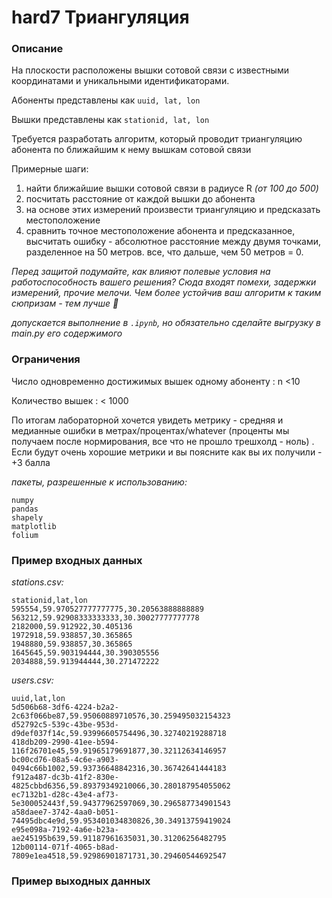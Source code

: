 # hard7 Триангуляция

### Описание
На плоскости расположены вышки сотовой связи с известными координатами и уникальными идентификаторами. 

Абоненты представлены как `uuid, lat, lon`

Вышки представлены как `stationid, lat, lon`

Требуется разработать алгоритм, который проводит триангуляцию абонента по ближайшим к нему вышкам сотовой связи

Примерные шаги:
1. найти ближайшие вышки сотовой связи в радиусе R *(от 100 до 500)*
2. посчитать расстояние от каждой вышки до абонента
3. на основе этих измерений произвести триангуляцию и предсказать местоположение
4. сравнить точное местоположение абонента и предсказанное, высчитать ошибку - абсолютное расстояние между двумя точками, разделенное на 50 метров. все, что дальше, чем 50 метров = 0.

*Перед защитой подумайте, как влияют полевые условия на работоспособность вашего решения? Сюда входят помехи, задержки измерений, прочие мелочи. Чем более устойчив ваш алгоритм к таким сюпризам - тем лучше 🤗*

*допускается выполнение в `.ipynb`, но обязательно сделайте выгрузку в main.py его содержимого*


### Ограничения
Число одновременно достижимых вышек одному абоненту : n <10

Количество вышек : < 1000

По итогам лабораторной хочется увидеть метрику - средняя и медианные ошибки в метрах/процентах/whatever (проценты мы получаем после нормирования, все что не прошло трешхолд - ноль) . Если будут очень хорошие метрики и вы поясните как вы их получили - +3 балла 

*пакеты, разрешенные к использованию:*
```
numpy
pandas
shapely
matplotlib
folium
```

### Пример входных данных
*stations.csv:*
```
stationid,lat,lon
595554,59.970527777777775,30.20563888888889
563212,59.92908333333333,30.30027777777778
2182000,59.912922,30.405136
1972918,59.938857,30.365865
1948880,59.938857,30.365865
1645645,59.903194444,30.390305556
2034888,59.913944444,30.271472222
```
*users.csv:*
```
uuid,lat,lon
5d506b68-3df6-4224-b2a2-2c63f066be87,59.95060889710576,30.259495032154323
d52792c5-539c-43be-953d-d9def037f14c,59.93996605754496,30.32740219288718
418db209-2990-41ee-b594-116f26701e45,59.91965179691877,30.32112634146957
bc00cd76-08a5-4c6e-a903-0494c66b1002,59.93736648842316,30.36742641444183
f912a487-dc3b-41f2-830e-4825cbbd6356,59.89379349210066,30.280187954055062
ec7132b1-d28c-43e4-af73-5e300052443f,59.94377962597069,30.296587734901543
a58daee7-3742-4aa0-b051-74495dbc4e9d,59.953401034830826,30.34913759419024
e95e098a-7192-4a6e-b23a-ae245195b639,59.91187961635031,30.31206256482795
12b00114-071f-4065-b8ad-7809e1ea4518,59.92986901871731,30.29460544692547
```

### Пример выходных данных
